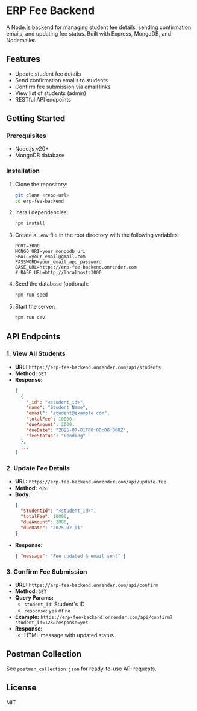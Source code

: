 # ERP Fee Backend

A Node.js backend for managing student fee details, sending confirmation emails, and updating fee status. Built with Express, MongoDB, and Nodemailer.

## Features
- Update student fee details
- Send confirmation emails to students
- Confirm fee submission via email links
- View list of students (admin)
- RESTful API endpoints

## Getting Started

### Prerequisites
- Node.js v20+
- MongoDB database

### Installation
1. Clone the repository:
   ```bash
   git clone <repo-url>
   cd erp-fee-backend
   ```
2. Install dependencies:
   ```bash
   npm install
   ```
3. Create a `.env` file in the root directory with the following variables:
   ```env
   PORT=3000
   MONGO_URI=your_mongodb_uri
   EMAIL=your_email@gmail.com
   PASSWORD=your_email_app_password
   BASE_URL=https://erp-fee-backend.onrender.com
   # BASE_URL=http://localhost:3000
   ```
4. Seed the database (optional):
   ```bash
   npm run seed
   ```
5. Start the server:
   ```bash
   npm run dev
   ```

## API Endpoints

### 1. View All Students
- **URL:** `https://erp-fee-backend.onrender.com/api/students`
- **Method:** `GET`
- **Response:**
  ```json
  [
    {
      "_id": "<student_id>",
      "name": "Student Name",
      "email": "student@example.com",
      "totalFee": 10000,
      "dueAmount": 2000,
      "dueDate": "2025-07-01T00:00:00.000Z",
      "feeStatus": "Pending"
    },
    ...
  ]
  ```

### 2. Update Fee Details
- **URL:** `https://erp-fee-backend.onrender.com/api/update-fee`
- **Method:** `POST`
- **Body:**
  ```json
  {
    "studentId": "<student_id>",
    "totalFee": 10000,
    "dueAmount": 2000,
    "dueDate": "2025-07-01"
  }
  ```
- **Response:**
  ```json
  { "message": "Fee updated & email sent" }
  ```

### 3. Confirm Fee Submission
- **URL:** `https://erp-fee-backend.onrender.com/api/confirm`
- **Method:** `GET`
- **Query Params:**
  - `student_id`: Student's ID
  - `response`: `yes` or `no`
- **Example:**
  `https://erp-fee-backend.onrender.com/api/confirm?student_id=123&response=yes`
- **Response:**
  - HTML message with updated status

## Postman Collection
See `postman_collection.json` for ready-to-use API requests.

## License
MIT

